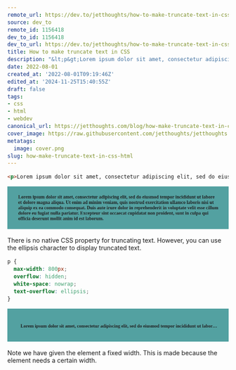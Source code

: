 ```yaml
---
remote_url: https://dev.to/jetthoughts/how-to-make-truncate-text-in-css-4chi
source: dev_to
remote_id: 1156418
dev_to_id: 1156418
dev_to_url: https://dev.to/jetthoughts/how-to-make-truncate-text-in-css-4chi
title: How to make truncate text in CSS
description: "&lt;p&gt;Lorem ipsum dolor sit amet, consectetur adipiscing elit, sed do eiusmod tempor incididunt..."
date: 2022-08-01
created_at: '2022-08-01T09:19:46Z'
edited_at: '2024-11-25T15:40:55Z'
draft: false
tags:
- css
- html
- webdev
canonical_url: https://jetthoughts.com/blog/how-make-truncate-text-in-css-html/
cover_image: https://raw.githubusercontent.com/jetthoughts/jetthoughts.github.io/master/content/blog/how-make-truncate-text-in-css-html/cover.png
metatags:
  image: cover.png
slug: how-make-truncate-text-in-css-html
---
```

```html
<p>Lorem ipsum dolor sit amet, consectetur adipiscing elit, sed do eiusmod tempor incididunt ut labore et dolore magna aliqua. Ut enim ad minim veniam, quis nostrud exercitation ullamco laboris nisi ut aliquip ex ea commodo consequat. Duis aute irure dolor in reprehenderit in voluptate velit esse cillum dolore eu fugiat nulla pariatur. Excepteur sint occaecat cupidatat non proident, sunt in culpa qui officia deserunt mollit anim id est laborum.</p>
```

![Image description](file_0.png)

There is no native CSS property for truncating text. However, you can use the ellipsis character to display truncated text.

```css
p {
  max-width: 800px;
  overflow: hidden;
  white-space: nowrap;
  text-overflow: ellipsis;
}
```

![Image description](file_1.png)

Note we have given the element a fixed width. This is made because the element needs a certain width.
